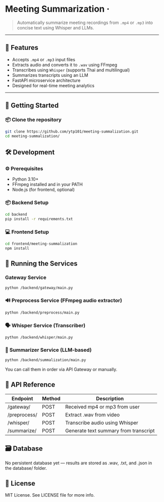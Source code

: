 <!-- <img src="./images/logo.sample.png" alt="Logo of the project" align="right"> -->

# Meeting Summarization &middot;

<!-- [![Build Status](https://img.shields.io/travis/npm/npm/latest.svg?style=flat-square)](https://travis-ci.org/npm/npm) [![npm](https://img.shields.io/npm/v/npm.svg?style=flat-square)](https://www.npmjs.com/package/npm) [![PRs Welcome](https://img.shields.io/badge/PRs-welcome-brightgreen.svg?style=flat-square)](http://makeapullrequest.com) [![GitHub license](https://img.shields.io/badge/license-MIT-blue.svg?style=flat-square)](https://github.com/your/your-project/blob/master/LICENSE) -->

> Automatically summarize meeting recordings from `.mp4` or `.mp3` into concise text using Whisper and LLMs.

---

## 🧩 Features

- Accepts `.mp4` or `.mp3` input files
- Extracts audio and converts it to `.wav` using FFmpeg
- Transcribes using `Whisper` (supports Thai and multilingual)
- Summarizes transcripts using an LLM
- FastAPI microservice architecture
- Designed for real-time meeting analytics

---

## 🚀 Getting Started

### 📦 Clone the repository

```bash
git clone https://github.com/ytp101/meeting-summalization.git
cd meeting-summalization/
```

## 🛠 Development
### ⚙️ Prerequisites
* Python 3.10+
* FFmpeg installed and in your PATH
* Node.js (for frontend, optional)

### 📦 Backend Setup

```bash
cd backend
pip install -r requirements.txt
```

### 💻 Frontend Setup
```bash
cd frontend/meeting-summalization
npm install
```

## 🧪 Running the Services
### Gateway Service 
```bash
python /backend/gateway/main.py
```

### 🔊 Preprocess Service (FFmpeg audio extractor)
```bash
python /backend/preprocess/main.py
```

### 🗣 Whisper Service (Transcriber)
```bash
python /backend/whisper/main.py
```

### 🧠 Summarizer Service (LLM-based)
```bash
python /backend/summalization/main.py
```

You can call them in order via API Gateway or manually.

## 🔐 API Reference
| Endpoint      | Method        | Description                           |
| ------------- | ------------- | ------------------------------------- |
| /gateway/     | POST          | Received mp4 or mp3 from user         |
| /preprocess/  | POST          | Extract .wav from video               |
| /whisper/     | POST          | Transcribe audio using Whisper        |
| /summarize/   | POST          | Generate text summary from transcript |

## 🗃 Database
No persistent database yet — results are stored as .wav, .txt, and .json in the database/ folder.

## 📄 License
MIT License. See LICENSE file for more info.
